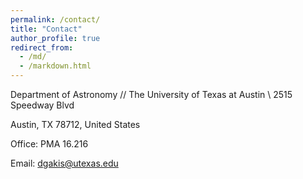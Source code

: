 ```yaml
---
permalink: /contact/
title: "Contact"
author_profile: true
redirect_from: 
  - /md/
  - /markdown.html
---
```


Department of Astronomy // The University of Texas at Austin \\ 2515 Speedway Blvd

Austin, TX 78712, United States


Office: PMA 16.216

Email: [dgakis@utexas.edu](mailto:dgakis@utexas.edu)
